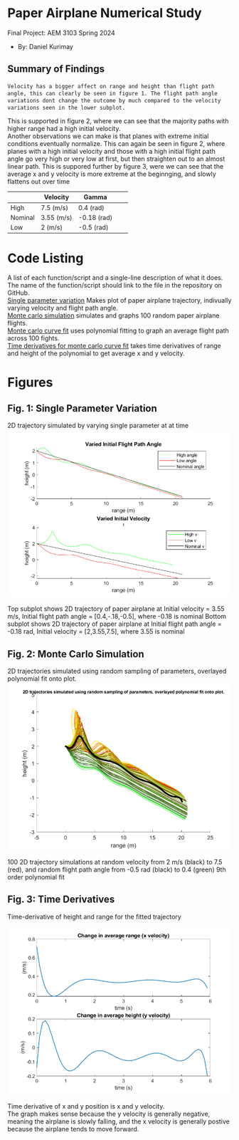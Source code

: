   # Paper Airplane Numerical Study
  Final Project: AEM 3103 Spring 2024

  - By: Daniel Kurimay

  ## Summary of Findings

    Velocity has a bigger affect on range and height than flight path angle, this can clearly be seen in figure 1. The flight path angle variations dont change the outcome by much compared to the velocity variations seen in the lower subplot.
 This is supported in figure 2, where we can see that the majority paths with higher range had a high initial velocity.  
    Another observations we can make is that planes with extreme initial conditions eventually normalize. This can again be seen in figure 2, where planes with a high initial velocity and those with a high initial flight path angle go very high or very low at first, but then straighten out to an almost linear path.
 This is suppored further by figure 3, were we can see that the average x and y velocity is more extreme at the beginnging, and slowly flattens out over time 

  <Show the variations studied in a table>

|         | Velocity   | Gamma       |   |   |
|---------|------------|-------------|---|---|
| High    | 7.5 (m/s)  | 0.4 (rad)   |   |   |
| Nominal | 3.55 (m/s) | -0.18 (rad) |   |   |
| Low     | 2 (m/s)    | -0.5 (rad)  |   |   |

 
  # Code Listing
  A list of each function/script and a single-line description of what it does.  The name of the function/script should link to the file in the repository on GitHub.  
  [Single parameter variation](https://github.com/DannyKurimay/AEM3013/blob/master/SingleParameterVariation.m#L26-L73) Makes plot of paper airplane trajectory, indivually varying velocity and flight path angle.  
  [Monte carlo simulation](https://github.com/DannyKurimay/AEM3013/blob/master/MonteCarlo.m#L3-L29) simulates and graphs 100 random paper airplane flights.  
  [Monte carlo curve fit](https://github.com/DannyKurimay/AEM3013/blob/master/MonteCarlo.m#L31-L40) uses polynomial fitting to graph an average flight path across 100 fights.  
  [Time derivatives for monte carlo curve fit](https://github.com/DannyKurimay/AEM3013/blob/master/MonteCarlo.m#L42-L55) takes time derivatives of range and height of the polynomial to get average x and y velocity.  

  # Figures

  ## Fig. 1: Single Parameter Variation
  2D trajectory simulated by varying single parameter at at time
  ![](https://github.com/DannyKurimay/AEM3013/blob/master/docs/controlledvariation.png)
  
  Top subplot shows 2D trajectory of paper airplane at Initial velocity = 3.55 m/s, Initial flight path angle = [0.4,-.18,-0.5], where -0.18 is nominal
  Bottom subplot shows 2D trajectory of paper airplane at Initial flight path angle = -0.18 rad, Initial velocity = [2,3.55,7.5], where 3.55 is nominal

  ## Fig. 2: Monte Carlo Simulation
  2D trajectories simulated using random sampling of parameters, overlayed polynomial fit onto plot.
  ![](https://github.com/DannyKurimay/AEM3013/blob/master/docs/randomvariation.png)

  100 2D trajectory simulations at random velocity from 2 m/s (black) to 7.5 (red), and random flight path angle from -0.5 rad (black) to 0.4 (green)
  9th order polynomial fit

 ## Fig. 3: Time Derivatives
 Time-derivative of height and range for the fitted trajectory
   
![](https://github.com/DannyKurimay/AEM3013/blob/master/docs/xyvelocity.png)


  Time derivative of x and y position is x and y velocity.  
  The graph makes sense because the y velocity is generally negative, meaning the airplane is slowly falling,
  and the x velocity is generally postive because the airplane tends to move forward.
